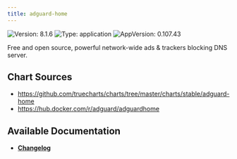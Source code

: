 ```yaml
---
title: adguard-home
---
```


![Version: 8.1.6](https://img.shields.io/badge/Version-8.1.6-informational?style=flat-square) ![Type: application](https://img.shields.io/badge/Type-application-informational?style=flat-square) ![AppVersion: 0.107.43](https://img.shields.io/badge/AppVersion-0.107.43-informational?style=flat-square)

Free and open source, powerful network-wide ads & trackers blocking DNS server.

## Chart Sources

- https://github.com/truecharts/charts/tree/master/charts/stable/adguard-home
- https://hub.docker.com/r/adguard/adguardhome

## Available Documentation

- [**Changelog**](./CHANGELOG.md)
